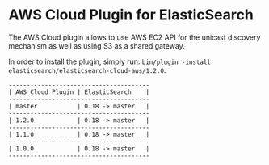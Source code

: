 AWS Cloud Plugin for ElasticSearch
==================================

The AWS Cloud plugin allows to use AWS EC2 API for the unicast discovery mechanism as well as using S3 as a shared gateway.

In order to install the plugin, simply run: `bin/plugin -install elasticsearch/elasticsearch-cloud-aws/1.2.0`.

    ---------------------------------------
    | AWS Cloud Plugin | ElasticSearch    |
    ---------------------------------------
    | master           | 0.18 -> master   |
    ---------------------------------------
    | 1.2.0            | 0.18 -> master   |
    ---------------------------------------
    | 1.1.0            | 0.18 -> master   |
    ---------------------------------------
    | 1.0.0            | 0.18 -> master   |
    ---------------------------------------

